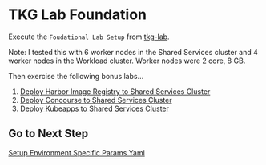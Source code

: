 # TKG Lab Foundation

Execute the `Foudational Lab Setup` from [tkg-lab](https://github.com/Pivotal-Field-Engineering/tkg-lab).

Note: I tested this with 6 worker nodes in the Shared Services cluster and 4 worker nodes in the Workload cluster.  Worker nodes were 2 core, 8 GB.

Then exercise the following bonus labs...

1. [Deploy Harbor Image Registry to Shared Services Cluster](https://github.com/Pivotal-Field-Engineering/tkg-lab/blob/master/docs/bonus-labs/harbor.md)
2. [Deploy Concourse to Shared Services Cluster](https://github.com/Pivotal-Field-Engineering/tkg-lab/blob/master/docs/bonus-labs/concourse.md)
3. [Deploy Kubeapps to Shared Services Cluster](https://github.com/Pivotal-Field-Engineering/tkg-lab/blob/master/docs/bonus-labs/kubeapps.md)

## Go to Next Step

[Setup Environment Specific Params Yaml](01-environment-config.md)
